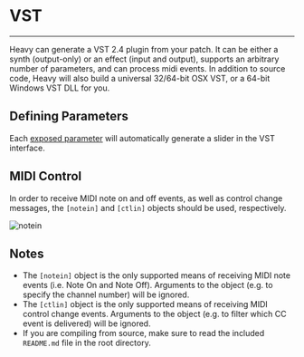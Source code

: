 # VST
---

Heavy can generate a VST 2.4 plugin from your patch. It can be either a synth (output-only) or an effect (input and output), supports an arbitrary number of parameters, and can process midi events. In addition to source code, Heavy will also build a universal 32/64-bit OSX VST, or a 64-bit Windows VST DLL for you.

## Defining Parameters
Each [exposed parameter](#2.getting_started#exposing-parameters) will automatically generate a slider in the VST interface.

## MIDI Control
In order to receive MIDI note on and off events, as well as control change messages, the `[notein]` and `[ctlin]` objects should be used, respectively.

![notein](img/docs_vst2_notein.png)


## Notes
* The `[notein]` object is the only supported means of receiving MIDI note events (i.e. Note On and Note Off). Arguments to the object (e.g. to specify the channel number) will be ignored.
* The `[ctlin]` object is the only supported means of receiving MIDI control change events. Arguments to the object (e.g. to filter which CC event is delivered) will be ignored.
* If you are compiling from source, make sure to read the included `README.md` file in the root directory.
